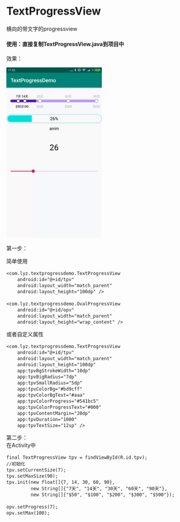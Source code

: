 # TextProgressView
横向的带文字的progressview

#### 使用：直接复制TextProgressView.java到项目中

效果：

<img src="screenshot/Screenshot_1.gif" width="50%" height="50%">

第一步：

简单使用
	
	<com.lyz.textprogressdemo.TextProgressView
        android:id="@+id/tpv"
        android:layout_width="match_parent"
        android:layout_height="100dp" />
        
    <com.lyz.textprogressdemo.OvalProgressView
        android:id="@+id/opv"
        android:layout_width="match_parent"
        android:layout_height="wrap_content" />
        
或者自定义属性

	<com.lyz.textprogressdemo.TextProgressView
        android:id="@+id/tpv"
        android:layout_width="match_parent"
        android:layout_height="100dp"
        app:tpvBgStrokeWidth="10dp"
        app:tpvBigRadius="7dp"
        app:tpvSmallRadius="5dp"
        app:tpvColorBg="#bd9cff"
        app:tpvColorBgText="#aaa"
        app:tpvColorProgress="#541bc5"
        app:tpvColorProgressText="#000"
        app:tpvContentMargin="20dp"
        app:tpvDuration="1000"
        app:tpvTextSize="12sp" />

第二步：        
在Activity中

	final TextProgressView tpv = findViewById(R.id.tpv);
    //初始化
    tpv.setCurrentSize(7);
    tpv.setMaxSize(90);
    tpv.init(new float[]{7, 14, 30, 60, 90},
             new String[]{"7天", "14天", "30天", "60天", "90天"},
             new String[]{"$50", "$100", "$200", "$300", "$500"});
                    
    opv.setProgress(7);
    opv.setMax(100);
